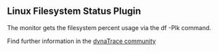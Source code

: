 ## Linux Filesystem Status Plugin

The monitor gets the filesystem percent usage via the df -Plk command.

Find further information in the [dynaTrace community](https://community.dynatrace.com/community/display/DL/Linux+Filesystem+Status+Plugin)